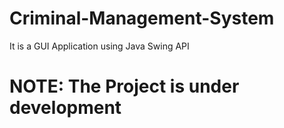 # Criminal-Management-System
It is a GUI Application using Java Swing API

# NOTE: The Project is under development
